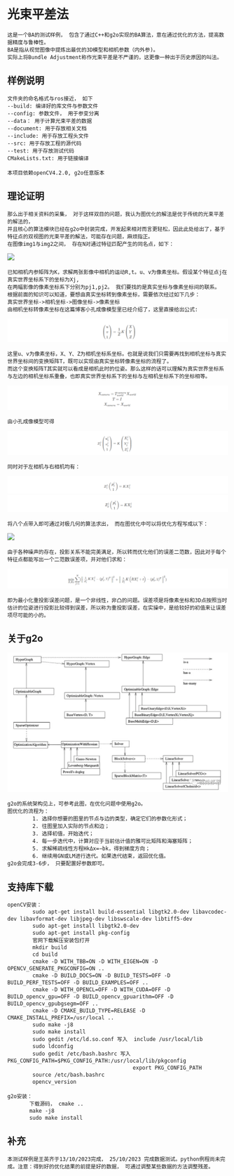 # 光束平差法
    这是一个BA的测试样例， 包含了通过C++和g2o实现的BA算法，意在通过优化的方法，提高数据精度与鲁棒性。
    BA是指从视觉图像中提炼出最优的3D模型和相机参数（内外参)。
    实际上将Bundle Adjustment称作光束平差是不严谨的，这更像一种出于历史原因的叫法。

## 样例说明
    文件夹的命名格式与ros接近， 如下
    --build: 编译好的库文件与参数文件
    --config: 参数文件， 用于参变分离
    --data： 用于计算光束平差的数据
    --document: 用于存放相关文档
    --include: 用于存放工程头文件
    --src: 用于存放工程的源代码
    --test: 用于存放测试代码
    CMakeLists.txt: 用于链接编译

    本项目依赖openCV4.2.0, g2o任意版本

## 理论证明
    那么出于相关资料的采集， 对于这样双目的问题，我认为图优化的解法是优于传统的光束平差的解法的， 
    并且核心的算法模块已经在g2o中封装完成，开发起来相对而言更轻松，因此此处给出了，基于特征点的双视图的光束平差的解法，可能存在问题，麻烦指正。
    在图像img1与img2之间， 存在N对通过特征匹配产生的同名点，如下：

<img src="document/点.png" style="zoom:100%;display: inline-block;"/>

    已知相机内参矩阵为K，求解两张影像中相机的运动R,t。u、v为像素坐标。假设某个特征点j在真实世界坐标系下的坐标为Xj,
    在两幅影像的像素坐标系下分别为pj1,pj2。 我们要找的是真实坐标与像素坐标间的联系。 根据前面的知识可以知道，要想由真实坐标转到像素坐标，需要依次经过如下几步：
    真实世界坐标->相机坐标->图像坐标->像素坐标
    由相机坐标转像素坐标在这篇博客小孔成像模型里已经介绍了，这里直接给出公式:

<img src="document/相机.png" style="zoom:100%;display: inline-block;"/>

    这里u、v为像素坐标，X、Y、Z为相机坐标系坐标。也就是说我们只需要再找到相机坐标与真实世界坐标间的变换矩阵T，既可以实现由真实坐标转像素坐标的流程了。
    而这个变换矩阵T其实就可以看成是相机此时的位姿。那么这样的话可以理解为真实世界坐标系与左边的相机坐标系重叠，也即真实世界坐标系下的坐标与左相机坐标系下的坐标相等。

<img src="document/变换.png" style="zoom:100%;display: inline-block;"/>

    由小孔成像模型可得

<img src="document/小孔.png" style="zoom:100%;display: inline-block;"/>

    同时对于左相机与右相机均有：

<img src="document/kx1.png" style="zoom:100%;display: inline-block;"/>

<img src="document/kx2.png" style="zoom:100%;display: inline-block;"/>

    将八个点带入即可通过对极几何的算法求出， 而在图优化中可以将优化方程写成以下：

<img src="document/图.png" style="zoom:100%;display: inline-block;"/>

    由于各种噪声的存在，投影关系不能完美满足，所以转而优化他们的误差二范数，因此对于每个特征点都能写出一个二范数误差项，并对他们求和：

<img src="document/tu2.png" style="zoom:100%;display: inline-block;"/>

    即为最小化重投影误差问题，是一个非线性，非凸的问题。误差项是将像素坐标和3D点按照当时估计的位姿进行投影比较得到误差，所以称为重投影误差，在实操中，是给较好的初值来让误差项尽可能的小的。

## 关于g2o
<img src="document/g2o.png" style="zoom:100%;display: inline-block;"/>

    g2o的系统架构见上，可参考此图，在优化问题中使用g2o。
    图优化的流程为：
            1. 选择你想要的图里的节点与边的类型，确定它们的参数化形式；
            2. 往图里加入实际的节点和边；
            3. 选择初值，开始迭代；
            4. 每一步迭代中，计算对应于当前估计值的雅可比矩阵和海塞矩阵；
            5. 求解稀疏线性方程HkΔx=−bk，得到梯度方向；
            6. 继续用GN或LM进行迭代。如果迭代结束，返回优化值。
    g2o会完成3-6步， 只要配置好参数即可。

## 支持库下载
    openCV安装： 
            sudo apt-get install build-essential libgtk2.0-dev libavcodec-dev libavformat-dev libjpeg-dev libswscale-dev libtiff5-dev
            sudo apt-get install libgtk2.0-dev
            sudo apt-get install pkg-config
            官网下载解压安装包打开
            mkdir build
            cd build
            cmake -D WITH_TBB=ON -D WITH_EIGEN=ON -D OPENCV_GENERATE_PKGCONFIG=ON ..
            cmake -D BUILD_DOCS=ON -D BUILD_TESTS=OFF -D BUILD_PERF_TESTS=OFF -D BUILD_EXAMPLES=OFF ..
            cmake -D WITH_OPENCL=OFF -D WITH_CUDA=OFF -D BUILD_opencv_gpu=OFF -D BUILD_opencv_gpuarithm=OFF -D BUILD_opencv_gpubgsegm=OFF ..
            cmake -D CMAKE_BUILD_TYPE=RELEASE -D CMAKE_INSTALL_PREFIX=/usr/local ..
            sudo make -j8
            sudo make install
            sudo gedit /etc/ld.so.conf 写入  include /usr/local/lib
            sudo ldconfig
            sudo gedit /etc/bash.bashrc 写入 PKG_CONFIG_PATH=$PKG_CONFIG_PATH:/usr/local/lib/pkgconfig 
                                            export PKG_CONFIG_PATH
            source /etc/bash.bashrc
            opencv_version

    g2o安装：
           下载源码， cmake .. 
           make -j8
           sudo make install

## 补充
    本测试样例是王英齐于13/10/2023完成， 25/10/2023 完成数据测试。python例程尚未完成。注意：得到好的优化结果的前提是好的数据， 可通过调整某些数据的方法调整残差。